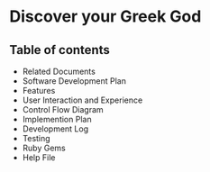 # Discover your Greek God

## Table of contents

- Related Documents
- Software Development Plan
- Features
- User Interaction and Experience
- Control Flow Diagram
- Implemention Plan
- Development Log
- Testing
- Ruby Gems
- Help File
